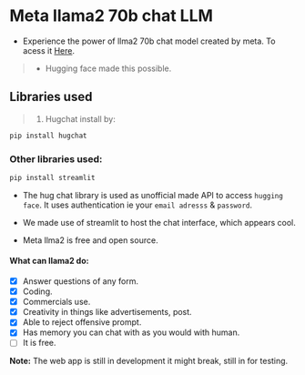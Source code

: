 # Meta llama2 70b chat LLM 
* Experience the power of llma2 70b chat model created by meta.
To acess it [Here](https://wambugukinyuai.streamlit.app/).
> - Hugging face made this possible.
## Libraries used
> 1. Hugchat install by:
``` Bash
pip install hugchat
```
### Other libraries used:
``` Bash 
pip install streamlit 
```
- The hug chat library is used as unofficial made API to access `hugging face`. It uses authentication ie your `email adresss` & `password`.

- We made use of  streamlit to host the chat interface, which appears cool.

- Meta llma2 is free and open source.
#### What can llama2 do:
- [x] Answer questions of any form. 
- [x] Coding.
- [x] Commercials use.
 - [x] Creativity in things like advertisements, post.
- [x]  Able to reject offensive prompt.
- [x] Has memory you can chat with as you would with human.
- [ ] It is free.

__Note:__ The web app is still in development it might break, still in for testing.

